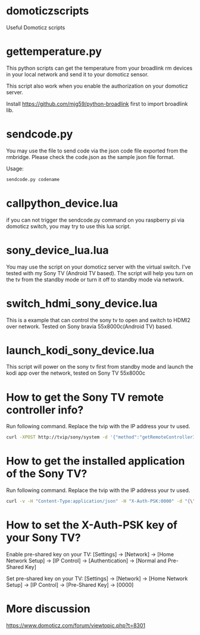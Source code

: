 # domoticzscripts
Useful Domoticz scripts 
# gettemperature.py
This python scripts can get the temperature from your broadlink rm devices in your local network and send it to your domoticz sensor.

This script also work when you enable the authorization on your domoticz server.

Install https://github.com/mjg59/python-broadlink first to import broadlink lib.
# sendcode.py
You may use the file to send code via the json code file exported from the rmbridge. Please check the code.json as the sample json file format.

Usage: 
```sh
sendcode.py codename
```
# callpython_device.lua
if you can not trigger the sendcode.py command on you raspberry pi via domoticz switch, you may try to use this lua script.
# sony_device_lua.lua
You may use the script on your domoticz server with the virtual switch. I've tested with my Sony TV (Android TV based). The script will help you turn on the tv from the standby mode or turn it off to standby mode via network.

# switch_hdmi_sony_device.lua
This is a example that can control the sony tv to open and switch to HDMI2 over network. Tested on Sony bravia 55x8000c(Android TV) based.

# launch_kodi_sony_device.lua
This script will power on the sony tv first from standby mode and launch the kodi app over the network, tested on Sony TV 55x8000c

# How to get the Sony TV remote controller info?

Run following command. Replace the tvip with the IP address your tv used.
```sh
curl -XPOST http://tvip/sony/system -d '{"method":"getRemoteControllerInfo","params":[],"id":10,"version":"1.0"}'
```
# How to get the installed application of the Sony TV?
Run following command. Replace the tvip with the IP address your tv used. 
```sh
curl -v -H "Content-Type:application/json" -H "X-Auth-PSK:0000" -d "{\"id\":11,\"method\":\"getApplicationList\",\"version\":\"1.0\",\"params\":[]}" http://tvip/sony/appControl
```
# How to set the X-Auth-PSK key of your Sony TV?
Enable pre-shared key on your TV: [Settings] → [Network] → [Home Network Setup] → [IP Control] → [Authentication] → [Normal and Pre-Shared Key]

Set pre-shared key on your TV: [Settings] → [Network] → [Home Network Setup] → [IP Control] → [Pre-Shared Key] → [0000]


# More discussion 
https://www.domoticz.com/forum/viewtopic.php?t=8301
